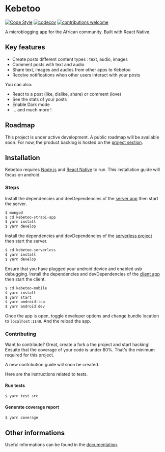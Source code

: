 # Kebetoo
[![Code Style](https://badgen.net/badge/code%20style/airbnb/fd5c63)](https://github.com/airbnb/javascript) [![codecov](https://codecov.io/gh/bacarybruno/kebetoo-mobile/branch/develop/graph/badge.svg?token=FHQ0ZB0KEQ)](https://codecov.io/gh/bacarybruno/kebetoo-mobile) [![contributions welcome](https://img.shields.io/badge/contributions-welcome-brightgreen.svg?style=flat)](https://github.com/bacarybruno/kebetoo-mobile)

A microblogging app for the African community.
Built with React Native.

## Key features

- Create posts different content types : text, audio, images
- Comment posts with text and audio
- Share text, images and audios from other apps to Kebetoo
- Receive notifications when other users interact with your posts

You can also:
- React to a post (like, dislike, share) or comment (love)
- See the stats of your posts
- Enable Dark mode
- ... and much more !

## Roadmap
This project is under active development. A public roadmap will be available soon.
For now, the product backlog is hosted on the [project section](https://github.com/bacarybruno/kebetoo-mobile/projects/1).

## Installation
Kebetoo requires [Node.js](https://nodejs.org/) and [React Native](http://reactnative.dev) to run.
This installation guide will focus on android.

### Steps
Install the dependencies and devDependencies of the [server app](https://github.com/bacarybruno/kebetoo-mobile) then start the server.

```sh
$ mongod
$ cd kebetoo-strapi-app
$ yarn install
$ yarn develop

```

Install the dependencies and devDependencies of the [serverless project](https://github.com/bacarybruno/kebetoo-serverless) then start the server.

```sh
$ cd kebetoo-serverless
$ yarn install
$ yarn develop

```

Ensure that you have plugged your android device and enabled usb debugging.
Install the dependencies and devDependencies of the [client app](https://github.com/bacarybruno/kebetoo-mobile) then start the client.

```sh
$ cd kebetoo-mobile
$ yarn install
$ yarn start
$ yarn android:tcp
$ yarn android:dev
```

Once the app is open, toggle developer options and change bundle location to `localhost:1148`.
And the reload the app.

### Contributing
Want to contribute? Great, create a fork a the project and start hacking!
Ensuite that the coverage of your code is under 80%. That's the minimum required for this project.

A new contribution guide will soon be created.

Here are the instructions related to tests.

#### Run tests
```sh
$ yarn test src
```

#### Generate coverage report
```sh
$ yarn coverage
```

## Other informations
Useful informations can be found in the [documentation](https://github.com/bacarybruno/kebetoo-mobile/blob/develop/docs.md).
